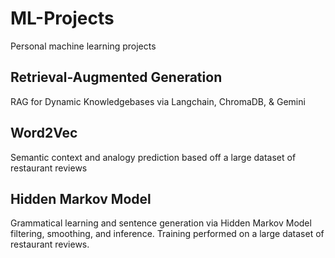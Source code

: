 # ML-Projects
Personal machine learning projects


## Retrieval-Augmented Generation 
RAG for Dynamic Knowledgebases via Langchain, ChromaDB, & Gemini


## Word2Vec
Semantic context and analogy prediction based off a large dataset of restaurant reviews


## Hidden Markov Model
Grammatical learning and sentence generation via Hidden Markov Model filtering, smoothing, and
inference. Training performed on a large dataset of restaurant reviews.
